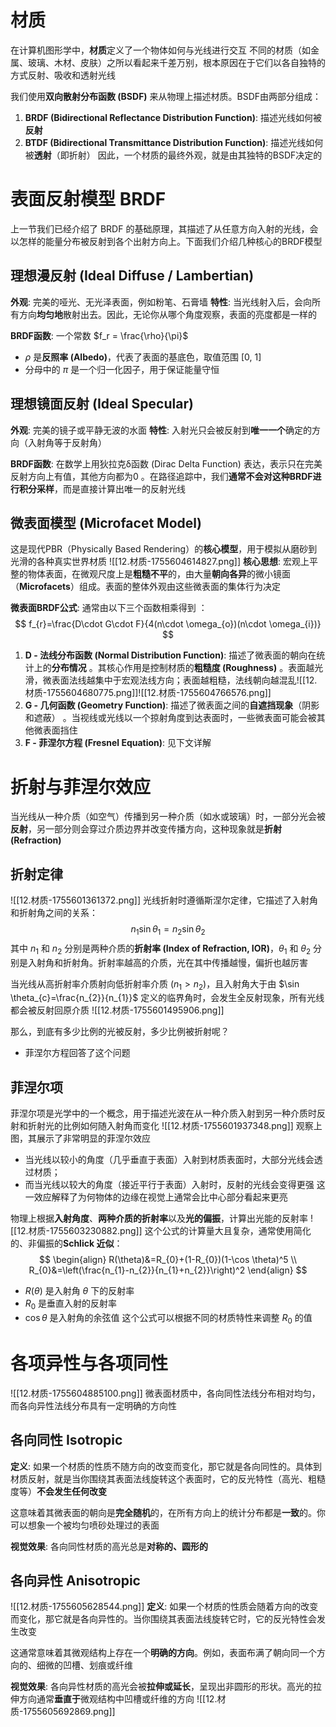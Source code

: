 # 材质
在计算机图形学中，**材质**定义了一个物体如何与光线进行交互
不同的材质（如金属、玻璃、木材、皮肤）之所以看起来千差万别，根本原因在于它们以各自独特的方式反射、吸收和透射光线

我们使用**双向散射分布函数 (BSDF)** 来从物理上描述材质。BSDF由两部分组成：
1. **BRDF (Bidirectional Reflectance Distribution Function)**: 描述光线如何被**反射**
2. **BTDF (Bidirectional Transmittance Distribution Function)**: 描述光线如何被**透射**（即折射）
因此，一个材质的最终外观，就是由其独特的BSDF决定的

# 表面反射模型 BRDF
上一节我们已经介绍了 BRDF 的基础原理，其描述了从任意方向入射的光线，会以怎样的能量分布被反射到各个出射方向上。下面我们介绍几种核心的BRDF模型
## 理想漫反射 (Ideal Diffuse / Lambertian)
**外观**: 完美的哑光、无光泽表面，例如粉笔、石膏墙 
**特性**: 当光线射入后，会向所有方向**均匀地**散射出去。因此，无论你从哪个角度观察，表面的亮度都是一样的

**BRDF函数**: 一个常数 $f_r = \frac{\rho}{\pi}$
-  $\rho$ 是**反照率 (Albedo)**，代表了表面的基底色，取值范围 \[0, 1\] 
- 分母中的 $\pi$ 是一个归一化因子，用于保证能量守恒

## 理想镜面反射 (Ideal Specular)
**外观**: 完美的镜子或平静无波的水面
**特性**: 入射光只会被反射到**唯一一个**确定的方向（入射角等于反射角）

**BRDF函数**: 在数学上用狄拉克δ函数 (Dirac Delta Function) 表达，表示只在完美反射方向上有值，其他方向都为0 。在路径追踪中，我们**通常不会对这种BRDF进行积分采样**，而是直接计算出唯一的反射光线

## 微表面模型 (Microfacet Model)
这是现代PBR（Physically Based Rendering）的**核心模型**，用于模拟从磨砂到光滑的各种真实世界材质
![[12.材质-1755604614827.png]]
**核心思想**: 宏观上平整的物体表面，在微观尺度上是**粗糙不平**的，由大量**朝向各异**的微小镜面（**Microfacets**）组成。表面的整体外观由这些微表面的集体行为决定

**微表面BRDF公式**: 通常由以下三个函数相乘得到 ：
$$
f_{r}=\frac{D\cdot G\cdot F}{4(n\cdot \omega_{o})(n\cdot \omega_{i})}
$$
1. **D - 法线分布函数 (Normal Distribution Function)**: 描述了微表面的朝向在统计上的**分布情况** 。其核心作用是控制材质的**粗糙度 (Roughness)** 。表面越光滑，微表面法线越集中于宏观法线方向；表面越粗糙，法线朝向越混乱![[12.材质-1755604680775.png]]![[12.材质-1755604766576.png]]
2. **G - 几何函数 (Geometry Function)**: 描述了微表面之间的**自遮挡现象**（阴影和遮蔽） 。当视线或光线以一个掠射角度到达表面时，一些微表面可能会被其他微表面挡住
3. **F - 菲涅尔方程 (Fresnel Equation)**: 见下文详解

# 折射与菲涅尔效应
当光线从一种介质（如空气）传播到另一种介质（如水或玻璃）时，一部分光会被**反射**，另一部分则会穿过介质边界并改变传播方向，这种现象就是**折射 (Refraction)**
## 折射定律
![[12.材质-1755601361372.png]]
光线折射时遵循斯涅尔定律，它描述了入射角和折射角之间的关系：
$$
n_{1}\sin \theta_{1}=n_{2}\sin \theta_{2}
$$
其中 $n_1$ 和 $n_2$ 分别是两种介质的**折射率 (Index of Refraction, IOR)**，$\theta_1$ 和 $\theta_2$ 分别是入射角和折射角。折射率越高的介质，光在其中传播越慢，偏折也越厉害

当光线从高折射率介质射向低折射率介质 $(n_1​>n_2​)$，且入射角大于由 $\sin \theta_{c}=\frac{n_{2}}{n_{1}}$ 定义的临界角时，会发生全反射现象，所有光线都会被反射回原介质
![[12.材质-1755601495906.png]]

那么，到底有多少比例的光被反射，多少比例被折射呢？
- 菲涅尔方程回答了这个问题
## 菲涅尔项
菲涅尔项是光学中的一个概念，用于描述光波在从一种介质入射到另一种介质时反射和折射光的比例如何随入射角而变化
![[12.材质-1755601937348.png]]
观察上图，其展示了非常明显的菲涅尔效应
- 当光线以较小的角度（几乎垂直于表面）入射到材质表面时，大部分光线会透过材质；
- 而当光线以较大的角度（接近平行于表面）入射时，反射的光线会变得更强
这一效应解释了为何物体的边缘在视觉上通常会比中心部分看起来更亮

物理上根据**入射角度**、**两种介质的折射率**以及**光的偏振**，计算出光能的反射率
![[12.材质-1755603230882.png]]
这个公式的计算量大且复杂，通常使用简化的、非偏振的**Schlick 近似**：
$$
\begin{align}
R(\theta)&=R_{0}+(1-R_{0})(1-\cos \theta)^5 \\
R_{0}&=\left(\frac{n_{1}-n_{2}}{n_{1}+n_{2}}\right)^2
\end{align}
$$
- $R(\theta)$ 是入射角 $\theta$ 下的反射率
- $R_{0}$ 是垂直入射的反射率
- $\cos \theta$ 是入射角的余弦值
这个公式可以根据不同的材质特性来调整 $R_{0}$ 的值

# 各项异性与各项同性
![[12.材质-1755604885100.png]] 微表面材质中，各向同性法线分布相对均匀，而各向异性法线分布具有一定明确的方向性
## 各向同性 Isotropic
**定义**: 如果一个材质的性质不随方向的改变而变化，那它就是各向同性的。具体到材质反射，就是当你围绕其表面法线旋转这个表面时，它的反光特性（高光、粗糙度等）**不会发生任何改变**

这意味着其微表面的朝向是**完全随机**的，在所有方向上的统计分布都是**一致**的。你可以想象一个被均匀喷砂处理过的表面

**视觉效果**: 各向同性材质的高光总是**对称的、圆形的**

## 各向异性 Anisotropic
![[12.材质-1755605628544.png]]
**定义**: 如果一个材质的性质会随着方向的改变而变化，那它就是各向异性的。当你围绕其表面法线旋转它时，它的反光特性会发生改变

这通常意味着其微观结构上存在一个**明确的方向**。例如，表面布满了朝向同一个方向的、细微的凹槽、划痕或纤维

**视觉效果**: 各向异性材质的高光会被**拉伸或延长**，呈现出非圆形的形状。高光的拉伸方向通常**垂直于**微观结构中凹槽或纤维的方向
![[12.材质-1755605692869.png]]
